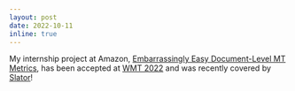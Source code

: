 ```yaml
---
layout: post
date: 2022-10-11 
inline: true
---
```


My internship project at Amazon, [Embarrassingly Easy Document-Level MT Metrics](https://aclanthology.org/2022.wmt-1.6.pdf), has been accepted at [WMT 2022](https://www.statmt.org/wmt22/) and was recently covered by [Slator](https://slator.com/converting-pre-trained-mt-metric-into-document-level-metric-amazon-study/)!
